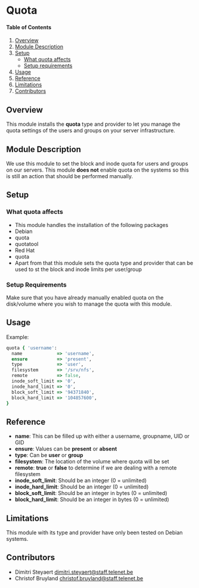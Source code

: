 # Quota

#### Table of Contents

1. [Overview](#overview)
2. [Module Description](#module-description)
3. [Setup](#setup)
    * [What quota affects](#what-quota-affects)
    * [Setup requirements](#setup-requirements)
4. [Usage](#usage)
5. [Reference](#reference)
6. [Limitations](#limitations)
7. [Contributors](#contributors)

## Overview

This module installs the **quota** type and provider to let you manage the quota settings
of the users and groups on your server infrastructure.

## Module Description

We use this module to set the block and inode quota for users and groups on our servers.
This module **does not** enable quota on the systems so this is still an action
that should be performed manually.

## Setup

### What quota affects

* This module handles the installation of the following packages
 * Debian
  * quota
  * quotatool
 * Red Hat
  * quota
* Apart from that this module sets the quota type and provider that
  can be used to st the block and inode limits per user/group

### Setup Requirements

Make sure that you have already manually enabled quota on the disk/volume
where you wish to manage the quota with this module.

## Usage

Example:
```ruby
quota { 'username': 
  name             => 'username',
  ensure           => 'present',
  type             => 'user',
  filesystem       => '/srv/nfs',
  remote           => false,
  inode_soft_limit => '0',
  inode_hard_limit => '0',
  block_soft_limit => '94371840',
  block_hard_limit => '104857600',
}
```

## Reference

* **name**: This can be filled up with either a username, groupname, UID or GID
* **ensure**: Values can be __present__ or __absent__
* **type**: Can be __user__ or __group__
* **filesystem**: The location of the volume where quota will be set
* **remote**: __true__ or __false__ to determine if we are dealing with a remote filesystem
* **inode_soft_limit**: Should be an integer (0 = unlimited)
* **inode_hard_limit**: Should be an integer (0 = unlimited)
* **block_soft_limit**: Should be an integer in bytes (0 = unlimited)
* **block_hard_limit**: Should be an integer in bytes (0 = unlimited)

## Limitations

This module with its type and provider have only been tested on Debian systems.

## Contributors

* Dimitri Steyaert <dimitri.steyaert@staff.telenet.be>
* Christof Bruyland <christof.bruyland@staff.telenet.be>

